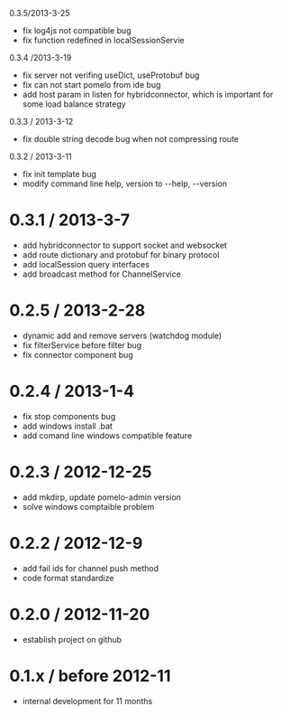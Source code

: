 0.3.5/2013-3-25
* fix log4js not compatible bug
* fix function redefined in localSessionServie

0.3.4 /2013-3-19
* fix server not verifing useDict, useProtobuf bug
* fix can not start pomelo from ide bug 
* add host param in listen for hybridconnector, which is important for some load balance strategy

0.3.3 / 2013-3-12
* fix double string decode bug when not compressing route

0.3.2 / 2013-3-11
* fix init template bug
* modify command line help, version to --help, --version

0.3.1 / 2013-3-7
==================

* add hybridconnector to support socket and websocket
* add route dictionary and protobuf for binary protocol
* add localSession query interfaces
* add broadcast method for ChannelService

0.2.5 / 2013-2-28
==================

* dynamic add and remove servers (watchdog module)
* fix filterService before filter bug
* fix connector component bug

0.2.4 / 2013-1-4
==================

* fix stop components bug
* add windows install .bat
* add comand line windows compatible feature


0.2.3 / 2012-12-25
==================

* add mkdirp, update pomelo-admin version
* solve windows comptaible problem

0.2.2 / 2012-12-9
==================

* add fail ids for channel push method
* code format standardize


0.2.0 / 2012-11-20
==================

* establish project on github


0.1.x / before 2012-11
==================

* internal development for 11 months

